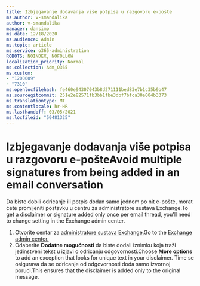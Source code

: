 ```yaml
---
title: Izbjegavanje dodavanja više potpisa u razgovoru e-pošte
ms.author: v-smandalika
author: v-smandalika
manager: dansimp
ms.date: 12/18/2020
ms.audience: Admin
ms.topic: article
ms.service: o365-administration
ROBOTS: NOINDEX, NOFOLLOW
localization_priority: Normal
ms.collection: Adm_O365
ms.custom:
- "1200009"
- "7310"
ms.openlocfilehash: fe460e94307043b8d271111bed83e7b1c35b9b47
ms.sourcegitcommit: 251e2e82571fb3bb1fbe3dbf7bfca30e004b3373
ms.translationtype: MT
ms.contentlocale: hr-HR
ms.lasthandoff: 03/05/2021
ms.locfileid: "50481325"
---
```

# <a name="avoid-multiple-signatures-from-being-added-in-an-email-conversation"></a><span data-ttu-id="5b7dc-102">Izbjegavanje dodavanja više potpisa u razgovoru e-pošte</span><span class="sxs-lookup"><span data-stu-id="5b7dc-102">Avoid multiple signatures from being added in an email conversation</span></span>

<span data-ttu-id="5b7dc-103">Da biste dobili odricanje ili potpis dodan samo jednom po nit e-pošte, morat ćete promijeniti postavku u centru za administratore sustava Exchange.</span><span class="sxs-lookup"><span data-stu-id="5b7dc-103">To get a disclaimer or signature added only once per email thread, you'll need to change setting in the Exchange admin center.</span></span>

1. <span data-ttu-id="5b7dc-104">Otvorite centar za [administratore sustava Exchange.](https://go.microsoft.com/fwlink/p/?linkid=2059104)</span><span class="sxs-lookup"><span data-stu-id="5b7dc-104">Go to the [Exchange admin center.](https://go.microsoft.com/fwlink/p/?linkid=2059104)</span></span>
2. <span data-ttu-id="5b7dc-105">Odaberite **Dodatne mogućnosti** da biste dodali iznimku koja traži jedinstveni tekst u izjavi o odricanju odgovornosti.</span><span class="sxs-lookup"><span data-stu-id="5b7dc-105">Choose **More options** to add an exception that looks for unique text in your disclaimer.</span></span> <span data-ttu-id="5b7dc-106">Time se osigurava da se odricanje od odgovornosti doda samo izvornoj poruci.</span><span class="sxs-lookup"><span data-stu-id="5b7dc-106">This ensures that the disclaimer is added only to the original message.</span></span>

